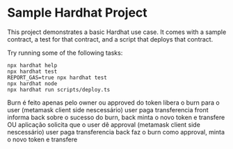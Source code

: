 # Sample Hardhat Project

This project demonstrates a basic Hardhat use case. It comes with a sample contract, a test for that contract, and a script that deploys that contract.

Try running some of the following tasks:

```shell
npx hardhat help
npx hardhat test
REPORT_GAS=true npx hardhat test
npx hardhat node
npx hardhat run scripts/deploy.ts
```
Burn é feito apenas pelo owner ou approved do token
libera o burn para o user (metamask client side nescessário) user paga transferencia
front informa back sobre o sucesso do burn, back minta o novo token e transfere
OU
aplicação solicita que o user dê approval (metamask client side nescessário) user paga transferencia
back faz o burn como approval, minta o novo token e transfere